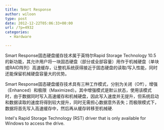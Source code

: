 ```yaml
---
title: Smart Response
author: wiloon
type: post
date: 2012-12-22T05:06:33+00:00
url: /?p=4932
categories:
  - Hardware

---
```

Smart Response固态硬盘缓存技术属于英特尔Rapid Storage Technology 10.5的新功能，其允许用户将一块固态硬盘（部分或全部容量）用作于机械硬盘（单块或RAID阵列）高速缓存，让整机系统获得接近于固态硬盘的读取/写入性能，同时还能保留机械硬盘容量大的优势。

Smart Response固态硬盘缓存技术具有三种工作模式，分别为关闭（Off），增强（Enhanced）和极限（Maximized）。其中增强模式是默认状态，使用该模式时，由于数据同时写入高速缓存和机械硬盘，因此写入速度并无提升，但系统启动和数据读取的速度将得到较大提升，同时无需担心数据意外丢失；而极限模式下，数据将首先写入高速缓存中，然后再从缓存转移至机械硬.

Intel's Rapid Storage Technology (RST) driver that is only available for Windows to access the drive.